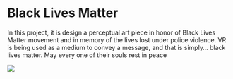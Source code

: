 # Black Lives Matter

In this project, it is design a perceptual art piece in honor of Black Lives Matter movement and in memory of the lives lost under police violence. VR is being used as a medium to convey a message, and that is simply… black lives matter. May every one of their souls rest in peace

<img src="https://github.com/somekindofwallflower/black_lives_matter/blob/master/artWork.gif" />


